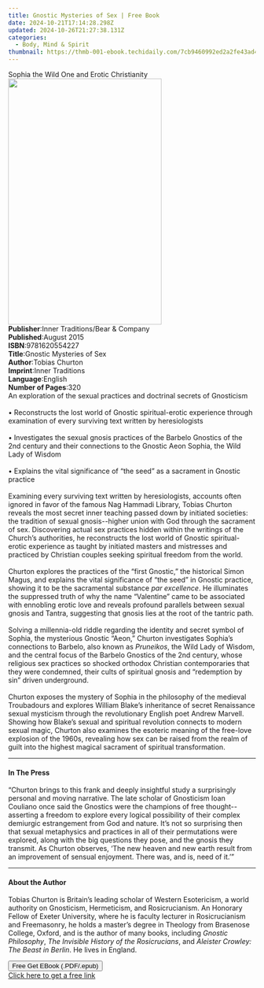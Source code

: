 ```yaml
---
title: Gnostic Mysteries of Sex | Free Book
date: 2024-10-21T17:14:28.298Z
updated: 2024-10-26T21:27:38.131Z
categories:
  - Body, Mind & Spirit
thumbnail: https://thmb-001-ebook.techidaily.com/7cb9460992ed2a2fe43ad43b696d98f95b520d37ee3654dda75756ea591fb467.jpg
---
```

<main id="book-container">
  <div class="flex flex-col">
    <div class="book-brief flex-1 py-6 px-4 sm:p-6 md:py-10 md:px-8">
      <!-- brief-->
      <div class="book-brief-main">
        Sophia the Wild One and Erotic Christianity
      </div>
    </div>
    <div
      class="book-meta-info flex-1 grid gap-4 col-start-1 col-end-3 row-start-1 sm:mb-6 sm:grid-cols-4 lg:gap-6 lg:col-start-2 lg:row-end-6 lg:row-span-6 lg:mb-0"
    >
      <div
        class="book-meta-info-left place-content-center mt-4 p-4 text-sm leading-6 col-start-2 col-span-2 dark:text-slate-400"
      >
        <img
          class="w-full h-500 object-cover rounded-lg sm:h-255 sm:col-span-2 lg:col-span-full"
          src="https://img-001-ebook.techidaily.com/1584f570f0609915abec9836c10843470ff0012769bdd2116d7e7284e626609d.jpg"
          alt=""
          width="312"
          height="500"
        />
      </div>
      <div
        class="book-meta-info-right mt-2 col-start-1 row-start-2 col-span-3 self-center"
      >
        <!-- meta data  -->
        <div class="flex flex-col px-4 md:px-8">
          <div class="flex-1">
            <strong>Publisher</strong>:<span class="px-2"
              >Inner Traditions/Bear &amp; Company</span
            >
          </div>
          <div class="flex-1">
            <strong>Published</strong>:<span class="px-2">August 2015</span>
          </div>
          <div class="flex-1">
            <strong>ISBN</strong>:<span class="px-2">9781620554227</span>
          </div>
          <div class="flex-1">
            <strong>Title</strong>:<span class="px-2"
              >Gnostic Mysteries of Sex</span
            >
          </div>
          <div class="flex-1">
            <strong>Author</strong>:<span class="px-2">Tobias Churton</span>
          </div>
          <div class="flex-1">
            <strong>Imprint</strong>:<span class="px-2">Inner Traditions</span>
          </div>
          <div class="flex-1">
            <strong>Language</strong>:<span class="px-2">English</span>
          </div>
          <div class="flex-1">
            <strong>Number of Pages</strong>:<span class="px-2">320</span>
          </div>
        </div>
      </div>
    </div>
    <div class="book-description flex-1 py-6 px-4 sm:p-6 md:py-10 md:px-8">
      <div class="book-description-main">
        <div accordion-content="" id="description">
          An exploration of the sexual practices and doctrinal secrets of
          Gnosticism<br /><br />• Reconstructs the lost world of Gnostic
          spiritual-erotic experience through examination of every surviving
          text written by heresiologists <br /><br />• Investigates the sexual
          gnosis practices of the Barbelo Gnostics of the 2nd century and their
          connections to the Gnostic Aeon Sophia, the Wild Lady of Wisdom
          <br /><br />• Explains the vital significance of “the seed” as a
          sacrament in Gnostic practice<br /><br />Examining every surviving
          text written by heresiologists, accounts often ignored in favor of the
          famous Nag Hammadi Library, Tobias Churton reveals the most secret
          inner teaching passed down by initiated societies: the tradition of
          sexual gnosis--higher union with God through the sacrament of sex.
          Discovering actual sex practices hidden within the writings of the
          Church’s authorities, he reconstructs the lost world of Gnostic
          spiritual-erotic experience as taught by initiated masters and
          mistresses and practiced by Christian couples seeking spiritual
          freedom from the world. <br /><br />Churton explores the practices of
          the “first Gnostic,” the historical Simon Magus, and explains the
          vital significance of “the seed” in Gnostic practice, showing it to be
          the sacramental substance <i>par excellence</i>. He illuminates the
          suppressed truth of why the name “Valentine” came to be associated
          with ennobling erotic love and reveals profound parallels between
          sexual gnosis and Tantra, suggesting that gnosis lies at the root of
          the tantric path. <br /><br />Solving a millennia-old riddle regarding
          the identity and secret symbol of Sophia, the mysterious Gnostic
          “Aeon,” Churton investigates Sophia’s connections to Barbelo, also
          known as <i>Pruneikos</i>, the Wild Lady of Wisdom, and the central
          focus of the Barbelo Gnostics of the 2nd century, whose religious sex
          practices so shocked orthodox Christian contemporaries that they were
          condemned, their cults of spiritual gnosis and “redemption by sin”
          driven underground.<br /><br />Churton exposes the mystery of Sophia
          in the philosophy of the medieval Troubadours and explores William
          Blake’s inheritance of secret Renaissance sexual mysticism through the
          revolutionary English poet Andrew Marvell. Showing how Blake’s sexual
          and spiritual revolution connects to modern sexual magic, Churton also
          examines the esoteric meaning of the free-love explosion of the 1960s,
          revealing how sex can be raised from the realm of guilt into the
          highest magical sacrament of spiritual transformation.
        </div>
        <div class="accordion-fader"></div>
      </div>
    </div>
    <div class="book-excerpts flex-1 py-6 px-4 sm:p-6 md:py-10 md:px-8">
      <!-- excerpts-->
      <div class="book-excerpts-main">
        <hr />
        <h4 class="placeholder placeholder-heading">
          <span>In The Press</span>
        </h4>
        <p>
          “Churton brings to this frank and deeply insightful study a
          surprisingly personal and moving narrative. The late scholar of
          Gnosticism Ioan Couliano once said the Gnostics were the champions of
          free thought--asserting a freedom to explore every logical possibility
          of their complex demiurgic estrangement from God and nature. It’s not
          so surprising then that sexual metaphysics and practices in all of
          their permutations were explored, along with the big questions they
          pose, and the gnosis they transmit. As Churton observes, ‘The new
          heaven and new earth result from an improvement of sensual enjoyment.
          There was, and is, need of it.’”
        </p>
      </div>
    </div>
    <div class="book-about-author flex-1 py-6 px-4 sm:p-6 md:py-10 md:px-8">
      <!-- about author-->
      <div class="book-main-author-main">
        <hr />
        <h4 class="placeholder placeholder-heading">
          <span>About the Author</span>
        </h4>
        <p>
          Tobias Churton is Britain’s leading scholar of Western Esotericism, a
          world authority on Gnosticism, Hermeticism, and Rosicrucianism. An
          Honorary Fellow of Exeter University, where he is faculty lecturer in
          Rosicrucianism and Freemasonry, he holds a master’s degree in Theology
          from Brasenose College, Oxford, and is the author of many books,
          including <i>Gnostic Philosophy</i>,
          <i>The Invisible History of the Rosicrucians</i>, and
          <i>Aleister Crowley: The Beast in Berlin</i>. He lives in England.
        </p>
      </div>
    </div>
    <div class="book-free-get flex-1 py-6 px-4 sm:p-6 md:py-10 md:px-8">
      <button
        id="btn-free-get"
        class="bg-blue-500 hover:bg-blue-700 text-white font-bold py-2 px-4 rounded"
      >
        Free Get EBook (.PDF/.epub)
      </button>
      <div id="countdown-display" class="px-2 text-lg mt-2"></div>
      <a
        id="free-link"
        class="hidden bg-blue-500 hover:bg-blue-700 text-white font-bold py-2 px-4 rounded"
        href="https://www.ebooks.com/en-us/book/95782121/gnostic-mysteries-of-sex/tobias-churton/"
        target="_blank"
        >Click here to get a free link</a
      >
    </div>
    <script>
      let countdownTime = 0;
      let countdownInterval = null;
      document
        .getElementById('btn-free-get')
        .addEventListener('click', startCountdown);
      function startCountdown() {
        countdownTime = new Date().getTime() + 60000 * 3;
        countdownInterval = setInterval(updateCountdown, 1000);
        document.getElementById('btn-free-get').disabled = true;
        document
          .getElementById('btn-free-get')
          .classList.add('bg-gray-500', 'cursor-not-allowed');
      }
      function updateCountdown() {
        let currentTime = new Date().getTime();
        let timeLeft = countdownTime - currentTime;
        let secondsLeft = Math.floor(timeLeft / 1000);
        document.getElementById('countdown-display').innerHTML =
          `Remaining time: ${secondsLeft} seconds.`;
        if (secondsLeft <= 0) {
          clearInterval(countdownInterval);
          document.getElementById('btn-free-get').classList.add('hidden');
          document.getElementById('free-link').classList.remove('hidden');
          document.getElementById('countdown-display').innerHTML = '';
        }
      }
    </script>
  </div>
</main>

<ins class="adsbygoogle"
      style="display:block"
      data-ad-client="ca-pub-7571918770474297"
      data-ad-slot="8358498916"
      data-ad-format="auto"
      data-full-width-responsive="true"></ins>
    
